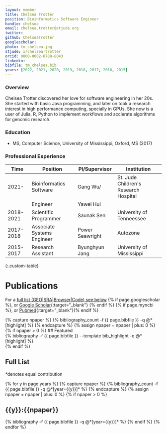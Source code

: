 ```yaml
---
layout: member
title: Chelsea Trotter
position: Bioinformatics Software Engineer
handle: chelsea
email: chelsea.trotter@stjude.org
twitter:
github: ChelseaTrotter
googlescholar: 
photo: tm_chelsea.jpg
stjude: x/chelsea-trotter
orcid: 0000-0002-8788-8043
linkedin:
bibfile: tm_chelsea.bib
years: [2022, 2021, 2020, 2019, 2018, 2017, 2016, 2015]
---
```


### Overview
Chelsea Trotter discovered her love for software engineering in her 20s. She started with basic Java programming, and later on took a research interest in high performance computing, specially in GPUs. She now is a user of Julia, R, Python to implement workflows and acclerate algorithms for genomic research. 

### Education
- MS, Computer Science, University of Mississippi, Oxford, MS (2017)

### Professional Experience

Time        | Position                   | PI/Supervisor   | Institution                           |
----------- | -----------                | -----------     | -----------                           |
2021-       | Bioinformatics Software    | Gang Wu/        | St. Jude Children's Research Hospital |
            | Engineer                   | Yawei Hui       |                                       |
2018-2021   | Scientific Programmer      | Saunak Sen      | University of Tenneessee              |
2017-2018   | Associate Systems Engineer | Power Seawright | Autozone                              |
2015-2017   | Research Assistant         | Byunghyun Jang  | University of Mississippi             |
{:.custom-table}

<!--more-->

# Publications

For a [full list (GEO\|SRA\|Browser\|Code) see below](#full-list)
{% if page.googlescholar %}, or [Google Scholar](https://scholar.google.com/citations?user={{page.googlescholar}}){:target="_blank"}
{% endif %} {% if page.myncbi %}, or [Pubmed](https://www.ncbi.nlm.nih.gov/myncbi/{{page.myncbi}}/bibliography/public/){:target="_blank"}{% endif %}


<div class="row">
  {% capture npaper %}
    {% bibliography_count -f {{ page.bibfile }} -q @*[highlight] %}
  {% endcapture %}
  {% assign npaper = npaper | plus: 0 %}
  {% if npaper > 0 %}
## Featured

<div class="publications_highlight">
  {% bibliography -f {{ page.bibfile }} --template bib_highlight -q @*[highlight] %}
</div>
{% endif %}

</div>

## Full List

<nobr><em>*</em>denotes equal contribution</nobr>
<div class="publications">
{% for y in page.years %}
  {% capture npaper %}
    {% bibliography_count -f {{ page.bibfile }} -q @*[year={{y}}]* %}
  {% endcapture %}
  {% assign npaper = npaper | plus: 0 %}
  {% if npaper > 0 %}
  <h2 class="year">{{y}}:{{npaper}}</h2>
  {% bibliography -f {{ page.bibfile }} -q @*[year={{y}}]* %}
  {% endif %}
{% endfor %}
</div>
